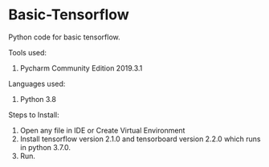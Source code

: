 # Basic-Tensorflow
Python code for basic tensorflow.

Tools used:
1. Pycharm Community Edition 2019.3.1

Languages used:
1. Python 3.8

Steps to Install:
1. Open any file in IDE or Create Virtual Environment
2. Install tensorflow version 2.1.0 and tensorboard version 2.2.0 which runs in python 3.7.0.
3. Run.
